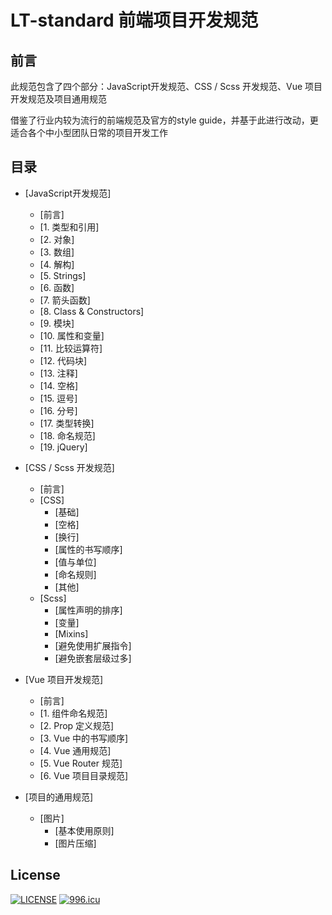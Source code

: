 # LT-standard 前端项目开发规范

## 前言

此规范包含了四个部分：JavaScript开发规范、CSS / Scss 开发规范、Vue 项目开发规范及项目通用规范

借鉴了行业内较为流行的前端规范及官方的style guide，并基于此进行改动，更适合各个中小型团队日常的项目开发工作

## 目录

- [JavaScript开发规范]
  - [前言]
  - [1. 类型和引用]
  - [2. 对象]
  - [3. 数组]
  - [4. 解构] 
  - [5. Strings]
  - [6. 函数]
  - [7. 箭头函数]
  - [8. Class & Constructors]
  - [9. 模块]
  - [10. 属性和变量]
  - [11. 比较运算符]
  - [12. 代码块]
  - [13. 注释]
  - [14. 空格]
  - [15. 逗号]
  - [16. 分号]
  - [17. 类型转换]
  - [18. 命名规范]
  - [19. jQuery]
    
- [CSS / Scss 开发规范]
  - [前言]
  - [CSS]
      - [基础]
      - [空格]
      - [换行]
      - [属性的书写顺序]
      - [值与单位]
      - [命名规则]
      - [其他]
  - [Scss]
      - [属性声明的排序]
      - [变量]
      - [Mixins]
      - [避免使用扩展指令]
      - [避免嵌套层级过多]
    
- [Vue 项目开发规范]
  - [前言]
  - [1. 组件命名规范]
  - [2. Prop 定义规范]
  - [3. Vue 中的书写顺序]
  - [4. Vue 通用规范]
  - [5. Vue Router 规范]
  - [6. Vue 项目目录规范]

- [项目的通用规范]
    - [图片]
        - [基本使用原则]
        - [图片压缩]

## License

[![LICENSE](https://img.shields.io/badge/license-Anti%20996-blue.svg)](https://github.com/996icu/996.ICU/blob/master/LICENSE)
[![996.icu](https://img.shields.io/badge/link-996.icu-red.svg)](https://996.icu)